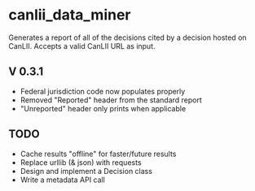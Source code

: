 # canlii_data_miner
Generates a report of all of the decisions cited by a decision hosted on
CanLII. Accepts a valid CanLII URL as input.

## V 0.3.1
* Federal jurisdiction code now populates properly
* Removed "Reported" header from the standard report
* "Unreported" header only prints when applicable

## TODO
* Cache results "offline" for faster/future results
* Replace urllib (& json) with requests
* Design and implement a Decision class
* Write a metadata API call
